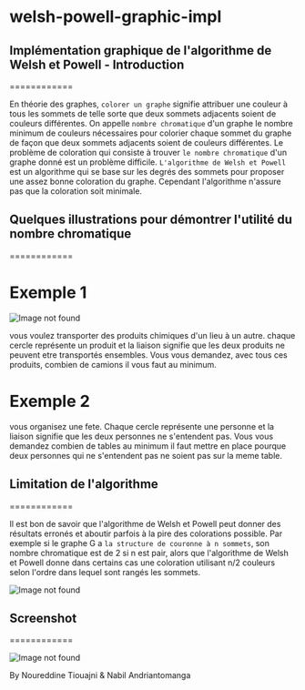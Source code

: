 welsh-powell-graphic-impl
=========================


## Implémentation graphique de l'algorithme de Welsh et Powell - Introduction

============

En théorie des graphes, ```colorer un graphe``` signifie attribuer une couleur à tous les sommets de telle sorte que deux sommets adjacents soient de couleurs différentes. On appelle ```nombre chromatique``` d'un graphe le nombre minimum de couleurs nécessaires pour colorier chaque sommet du graphe de façon que deux sommets adjacents soient de couleurs différentes. Le problème de coloration qui consiste à trouver ```le nombre chromatique``` d'un graphe donné est un problème difficile. ```L'algorithme de Welsh et Powell``` est un algorithme qui se base sur les degrés des sommets pour proposer une assez bonne coloration du graphe. Cependant l'algorithme n'assure pas que la coloration soit minimale.


## Quelques illustrations pour démontrer l'utilité du nombre chromatique 

============

# Exemple 1 

![Image not found](http://nabil.zz.mu/projets/photo/chimique.jpg " ")

vous voulez transporter des produits chimiques d'un lieu à un autre. chaque cercle représente un produit et la liaison signifie que les deux produits ne peuvent etre transportés ensembles. Vous vous demandez, avec tous ces produits, combien de camions il vous faut au minimum.

# Exemple 2

vous organisez une fete. Chaque cercle représente une personne et la liaison signifie que les deux personnes ne s'entendent pas. Vous vous demandez combien de tables au minimum il faut mettre en place pourque deux personnes qui ne s'entendent pas ne soient pas sur la meme table.


## Limitation de l'algorithme 

============

Il est bon de savoir que l'algorithme de Welsh et Powell peut donner des résultats erronés et aboutir parfois à la pire des colorations possible. Par exemple si le graphe G a ```la structure de couronne à n sommets```, son nombre chromatique est de 2 si n est pair, alors que l'algorithme de Welsh et Powell donne dans certains cas une coloration utilisant n/2 couleurs selon l'ordre dans lequel sont rangés les sommets. 

![Image not found](http://nabil.zz.mu/projets/photo/graphe-couronne.png "graphe-couronne")

## Screenshot
============

![Image not found](http://nabil.zz.mu/projets/photo/WelshPowell.png "screenshot")

By Noureddine Tiouajni & Nabil Andriantomanga


